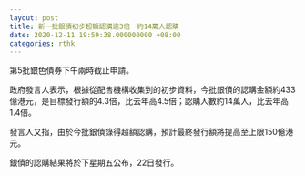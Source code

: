 ```yaml
---
layout: post
title: 新一批銀債初步超額認購逾3倍　約14萬人認購
date: 2020-12-11 19:59:38.000000000 +08:00
categories: rthk
---
```


第5批銀色債券下午兩時截止申請。

政府發言人表示，根據從配售機構收集到的初步資料，今批銀債的認購金額約433億港元，是目標發行額的4.3倍，比去年高4.5倍；認購人數約14萬人，比去年高1.4倍。

發言人又指，由於今批銀債錄得超額認購，預計最終發行額將提高至上限150億港元。

銀債的認購結果將於下星期五公布，22日發行。
